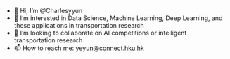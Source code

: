 - 👋 Hi, I’m @Charlesyyun
- 👀 I’m interested in Data Science, Machine Learning, Deep Learning, and these applications in transportation research
- 💞️ I’m looking to collaborate on AI competitions or intelligent transportation research
- 📫 How to reach me: yeyun@connect.hku.hk

<!---
Charlesyyun/Charlesyyun is a ✨ special ✨ repository because its `README.md` (this file) appears on your GitHub profile.
You can click the Preview link to take a look at your changes.
--->
